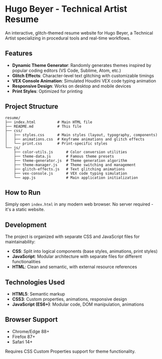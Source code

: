 # Hugo Beyer - Technical Artist Resume

An interactive, glitch-themed resume website for Hugo Beyer, a Technical Artist specializing in procedural tools and real-time workflows.

## Features

- **Dynamic Theme Generator**: Randomly generates themes inspired by popular coding editors (VS Code, Sublime, Atom, etc.)
- **Glitch Effects**: Character-level text glitching with customizable timings
- **VEX Console Animation**: Simulated Houdini VEX code typing animation
- **Responsive Design**: Works on desktop and mobile devices
- **Print Styles**: Optimized for printing

## Project Structure

```
resume/
├── index.html          # Main HTML file
├── README.md           # This file
├── css/
│   ├── styles.css      # Main styles (layout, typography, components)
│   ├── animations.css  # Keyframe animations and glitch effects
│   └── print.css       # Print-specific styles
└── js/
    ├── color-utils.js      # Color conversion utilities
    ├── theme-data.js       # Famous theme presets
    ├── theme-generator.js  # Theme generation algorithm
    ├── theme-manager.js    # Theme switching and management
    ├── glitch-effects.js   # Text glitching animations
    ├── vex-console.js      # VEX code typing simulation
    └── app.js              # Main application initialization
```

## How to Run

Simply open `index.html` in any modern web browser. No server required - it's a static website.

## Development

The project is organized with separate CSS and JavaScript files for maintainability:

- **CSS**: Split into logical components (base styles, animations, print styles)
- **JavaScript**: Modular architecture with separate files for different functionalities
- **HTML**: Clean and semantic, with external resource references

## Technologies Used

- **HTML5**: Semantic markup
- **CSS3**: Custom properties, animations, responsive design
- **JavaScript (ES6+)**: Modular code, DOM manipulation, animations

## Browser Support

- Chrome/Edge 88+
- Firefox 87+
- Safari 14+

Requires CSS Custom Properties support for theme functionality.
